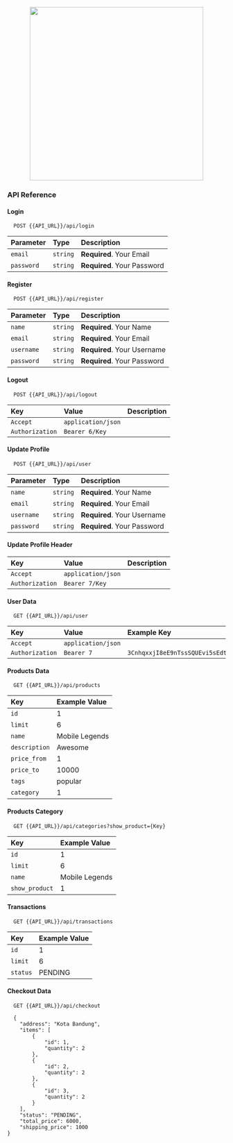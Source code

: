 <p align="center"><a href="https://github.com/daffahaidar/gamevor-backend/" target="_blank"><img src="https://user-images.githubusercontent.com/56962807/158961910-a434d6ce-1cf8-4944-b20f-3f3859087ea4.png" width="400"></a></p>

### API Reference

#### Login

```http
  POST {{API_URL}}/api/login
```

| Parameter  | Type     | Description                 |
| :--------- | :------- | :-------------------------- |
| `email`    | `string` | **Required**. Your Email    |
| `password` | `string` | **Required**. Your Password |

#### Register

```http
  POST {{API_URL}}/api/register
```

| Parameter  | Type     | Description                 |
| :--------- | :------- | :-------------------------- |
| `name`     | `string` | **Required**. Your Name     |
| `email`    | `string` | **Required**. Your Email    |
| `username` | `string` | **Required**. Your Username |
| `password` | `string` | **Required**. Your Password |

#### Logout

```http
  POST {{API_URL}}/api/logout
```

| Key             | Value              | Description |
| :-------------- | :----------------- | :---------- |
| `Accept`        | `application/json` |             |
| `Authorization` | `Bearer 6/Key`     |             |

#### Update Profile

```http
  POST {{API_URL}}/api/user
```

| Parameter  | Type     | Description                 |
| :--------- | :------- | :-------------------------- |
| `name`     | `string` | **Required**. Your Name     |
| `email`    | `string` | **Required**. Your Email    |
| `username` | `string` | **Required**. Your Username |
| `password` | `string` | **Required**. Your Password |

#### Update Profile Header

| Key             | Value              | Description |
| :-------------- | :----------------- | :---------- |
| `Accept`        | `application/json` |             |
| `Authorization` | `Bearer 7/Key`     |             |

#### User Data

```http
  GET {{API_URL}}/api/user
```

| Key             | Value              | Example Key                                |
| :-------------- | :----------------- | :----------------------------------------- |
| `Accept`        | `application/json` |                                            |
| `Authorization` | `Bearer 7`         | `3CnhqxxjI8eE9nTssSQUEvi5sEdtTmTqLkNneavz` |

#### Products Data

```http
  GET {{API_URL}}/api/products
```

| Key           | Example Value  |
| :------------ | :------------- |
| `id`          | 1              |
| `limit`       | 6              |
| `name`        | Mobile Legends |
| `description` | Awesome        |
| `price_from`  | 1              |
| `price_to`    | 10000          |
| `tags`        | popular        |
| `category`    | 1              |

#### Products Category

```http
  GET {{API_URL}}/api/categories?show_product={Key}
```

| Key            | Example Value  |
| :------------- | :------------- |
| `id`           | 1              |
| `limit`        | 6              |
| `name`         | Mobile Legends |
| `show_product` | 1              |

#### Transactions

```http
  GET {{API_URL}}/api/transactions
```

| Key      | Example Value |
| :------- | :------------ |
| `id`     | 1             |
| `limit`  | 6             |
| `status` | PENDING       |

#### Checkout Data

```http
  GET {{API_URL}}/api/checkout
```

```
  {
    "address": "Kota Bandung",
    "items": [
        {
            "id": 1,
            "quantity": 2
        },
        {
            "id": 2,
            "quantity": 2
        },
        {
            "id": 3,
            "quantity": 2
        }
    ],
    "status": "PENDING",
    "total_price": 6000,
    "shipping_price": 1000
}
```
